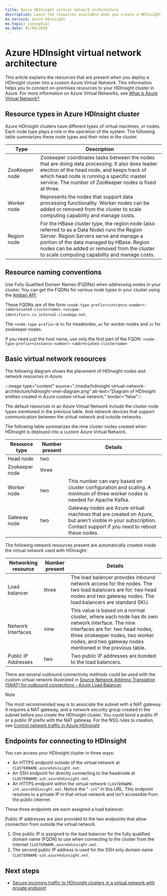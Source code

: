 ```yaml
---
title: Azure HDInsight virtual network architecture
description: Learn the resources available when you create a HDInsight cluster in an Azure Virtual Network.
ms.service: azure-hdinsight
ms.topic: conceptual
ms.date: 01/09/2024
---
```


# Azure HDInsight virtual network architecture

This article explains the resources that are present when you deploy a HDInsight cluster into a custom Azure Virtual Network. This information helps you to connect on-premises resources to your HDInsight cluster in Azure. For more information on Azure Virtual Networks, see [What is Azure Virtual Network?](../virtual-network/virtual-networks-overview.md).

## Resource types in Azure HDInsight cluster

Azure HDInsight clusters have different types of virtual machines, or nodes. Each node type plays a role in the operation of the system. The following table summarizes these node types and their roles in the cluster.

| Type | Description |
| --- | --- |
| ZooKeeper node | Zookeeper coordinates tasks between the nodes that are doing data processing. It also does leader election of the head node, and keeps track of which head node is running a specific master service. The number of ZooKeeper nodes is fixed at three. |
| Worker node | Represents the nodes that support data processing functionality. Worker nodes can be added or removed from the cluster to scale computing capability and manage costs. |
| Region node | For the HBase cluster type, the region node (also referred to as a Data Node) runs the Region Server. Region Servers serve and manage a portion of the data managed by HBase. Region nodes can be added or removed from the cluster to scale computing capability and manage costs.|

## Resource naming conventions

Use Fully Qualified Domain Names (FQDNs) when addressing nodes in your cluster. You can get the FQDNs for various node types in your cluster using the [Ambari API](hdinsight-hadoop-manage-ambari-rest-api.md).

These FQDNs are of the form `<node-type-prefix><instance-number>-<abbreviated-clustername>.<unique-identifier>.cx.internal.cloudapp.net`.

The `<node-type-prefix>` is `hn` for headnodes, `wn` for worker nodes and `zn` for zookeeper nodes.

If you need just the host name, use only the first part of the FQDN: `<node-type-prefix><instance-number>-<abbreviated-clustername>`

## Basic virtual network resources

The following diagram shows the placement of HDInsight nodes and network resources in Azure.

:::image type="content" source="./media/hdinsight-virtual-network-architecture/hdinsight-vnet-diagram.png" alt-text="Diagram of HDInsight entities created in Azure custom virtual network." border="false":::

The default resources in an Azure Virtual Network include the cluster node types mentioned in the previous table. And network devices that support communication between the virtual network and outside networks.

The following table summarizes the nine cluster nodes created when HDInsight is deployed into a custom Azure Virtual Network.

| Resource type | Number present | Details |
| --- | --- | --- |
|Head node | two |    |
|Zookeeper node | three | |
|Worker node | two | This number can vary based on cluster configuration and scaling. A minimum of three worker nodes is needed for Apache Kafka.  |
|Gateway node | two | Gateway nodes are Azure virtual machines that are created on Azure, but aren't visible in your subscription. Contact support if you need to reboot these nodes. |

The following network resources present are automatically created inside the virtual network used with HDInsight:

| Networking resource | Number present | Details |
| --- | --- | --- |
|Load balancer | three |The load balancer provides inbound network access for the nodes. The two load balancers are for: two head nodes and two gateway nodes. The load balancers are standard SKU.|
|Network Interfaces | nine | This value is based on a normal cluster, where each node has its own network interface. The nine interfaces are for: two head nodes, three zookeeper nodes, two worker nodes, and two gateway nodes mentioned in the previous table. |
|Public IP Addresses | two | Two public IP addresses are bonded to the load balancers.    |

There are several outbound connectivity methods could be used with the custom virtual network illustrated in [Source Network Address Translation (SNAT) for outbound connections - Azure Load Balancer](/azure/load-balancer/load-balancer-outbound-connections). 

> [!NOTE]
> The most recommended way is to associate the subnet with a NAT gateway. It requires a NAT gateway, and a network security group created in the subnet before you create the HDInsight cluster. You could bond a public IP or a public IP prefix with the NAT gateway. For the NSG rules to creation, see [Control network traffic in Azure HDInsight](./control-network-traffic.md#hdinsight-with-network-security-groups)

## Endpoints for connecting to HDInsight

You can access your HDInsight cluster in three ways:

- An HTTPS endpoint outside of the virtual network at `CLUSTERNAME.azurehdinsight.net`.
- An SSH endpoint for directly connecting to the headnode at `CLUSTERNAME-ssh.azurehdinsight.net`.
- An HTTPS endpoint within the virtual network `CLUSTERNAME-int.azurehdinsight.net`. Notice the "`-int`" in this URL. This endpoint resolves to a private IP in that virtual network and isn't accessible from the public internet.

These three endpoints are each assigned a load balancer.

Public IP addresses are also provided to the two endpoints that allow connection from outside the virtual network.

1. One public IP is assigned to the load balancer for the fully qualified domain name (FQDN) to use when connecting to the cluster from the internet `CLUSTERNAME.azurehdinsight.net`.
1. The second public IP address is used for the SSH only domain name `CLUSTERNAME-ssh.azurehdinsight.net`.

## Next steps

- [Secure incoming traffic to HDInsight clusters in a virtual network with private endpoint](https://azure.microsoft.com/blog/secure-incoming-traffic-to-hdinsight-clusters-in-a-vnet-with-private-endpoint/)
